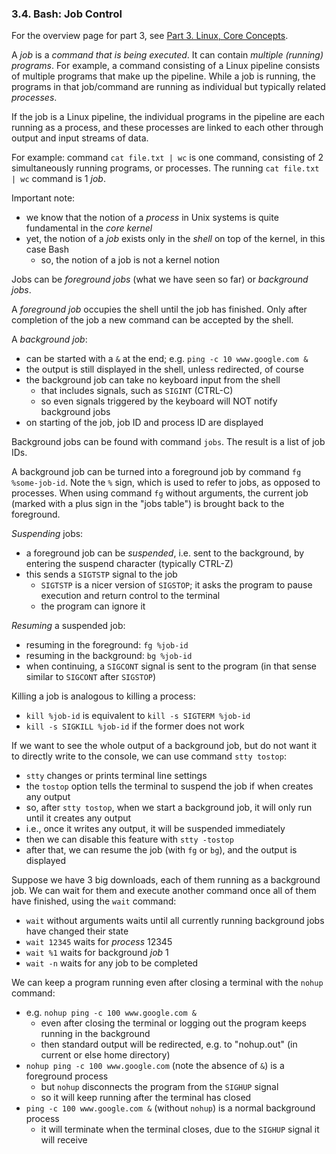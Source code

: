 
### 3.4. Bash: Job Control

For the overview page for part 3, see [Part 3. Linux, Core Concepts](./part-3-linux-core-concepts.md).

A *job* is a *command that is being executed*. It can contain *multiple (running) programs*. For example,
a command consisting of a Linux pipeline consists of multiple programs that make up the pipeline.
While a job is running, the programs in that job/command are running as individual but typically related
*processes*.

If the job is a Linux pipeline, the individual programs in the pipeline are each running as a
process, and these processes are linked to each other through output and input streams of data.

For example: command `cat file.txt | wc` is one command, consisting of 2 simultaneously running
programs, or processes. The running  `cat file.txt | wc` command is 1 *job*.

Important note:
* we know that the notion of a *process* in Unix systems is quite fundamental in the *core kernel*
* yet, the notion of a *job* exists only in the *shell* on top of the kernel, in this case Bash
  * so, the notion of a job is not a kernel notion

Jobs can be *foreground jobs* (what we have seen so far) or *background jobs*.

A *foreground job* occupies the shell until the job has finished. Only after completion of the job
a new command can be accepted by the shell.

A *background job*:
* can be started with a `&` at the end; e.g. `ping -c 10 www.google.com &`
* the output is still displayed in the shell, unless redirected, of course
* the background job can take no keyboard input from the shell
  * that includes signals, such as `SIGINT` (CTRL-C)
  * so even signals triggered by the keyboard will NOT notify background jobs
* on starting of the job, job ID and process ID are displayed

Background jobs can be found with command `jobs`. The result is a list of job IDs.

A background job can be turned into a foreground job by command `fg %some-job-id`.
Note the `%` sign, which is used to refer to jobs, as opposed to processes.
When using command `fg` without arguments, the current job (marked with a plus sign in the "jobs table")
is brought back to the foreground.

*Suspending* jobs:
* a foreground job can be *suspended*, i.e. sent to the background, by entering the suspend character (typically CTRL-Z)
* this sends a `SIGTSTP` signal to the job
  * `SIGTSTP` is a nicer version of `SIGSTOP`; it asks the program to pause execution and return control to the terminal
  * the program can ignore it

*Resuming* a suspended job:
* resuming in the foreground: `fg %job-id`
* resuming in the background: `bg %job-id`
* when continuing, a `SIGCONT` signal is sent to the program (in that sense similar to `SIGCONT` after `SIGSTOP`)

Killing a job is analogous to killing a process:
* `kill %job-id` is equivalent to `kill -s SIGTERM %job-id`
* `kill -s SIGKILL %job-id` if the former does not work

If we want to see the whole output of a background job, but do not want it to directly write to the console,
we can use command `stty tostop`:
* `stty` changes or prints terminal line settings
* the `tostop` option tells the terminal to suspend the job if when creates any output
* so, after `stty tostop`, when we start a background job, it will only run until it creates any output
* i.e., once it writes any output, it will be suspended immediately
* then we can disable this feature with `stty -tostop`
* after that, we can resume the job (with `fg` or `bg`), and the output is displayed

Suppose we have 3 big downloads, each of them running as a background job. We can wait for them
and execute another command once all of them have finished, using the `wait` command:
* `wait` without arguments waits until all currently running background jobs have changed their state
* `wait 12345` waits for *process* 12345
* `wait %1` waits for background *job* 1
* `wait -n` waits for any job to be completed

We can keep a program running even after closing a terminal with the `nohup` command:
* e.g. `nohup ping -c 100 www.google.com &`
  * even after closing the terminal or logging out the program keeps running in the background
  * then standard output will be redirected, e.g. to "nohup.out" (in current or else home directory)
* `nohup ping -c 100 www.google.com` (note the absence of `&`) is a foreground process
  * but `nohup` disconnects the program from the `SIGHUP` signal
  * so it will keep running after the terminal has closed
* `ping -c 100 www.google.com &` (without `nohup`) is a normal background process
  * it will terminate when the terminal closes, due to the `SIGHUP` signal it will receive
